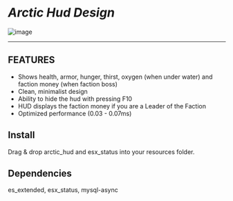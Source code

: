 # *Arctic Hud Design*

![image](https://user-images.githubusercontent.com/71142679/113366961-0e877f00-935b-11eb-93e6-7c317292a319.png)

---

## FEATURES

- Shows health, armor, hunger, thirst, oxygen (when under water) and faction money (when faction boss)
- Clean, minimalist design
- Ability to hide the hud with pressing F10
- HUD displays the faction money if you are a Leader of the Faction
- Optimized performance (0.03 - 0.07ms)

## Install
Drag & drop arctic_hud and esx_status into your resources folder.

## Dependencies
es_extended, esx_status, mysql-async
